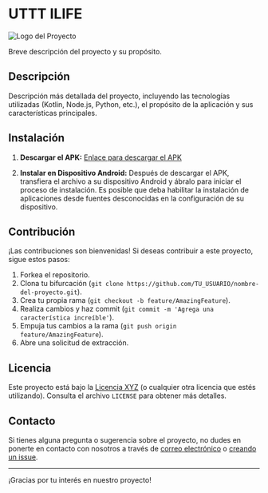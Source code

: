# UTTT ILIFE

![Logo del Proyecto](enlace/a/logo.png)

Breve descripción del proyecto y su propósito.

## Descripción

Descripción más detallada del proyecto, incluyendo las tecnologías utilizadas (Kotlin, Node.js, Python, etc.), el propósito de la aplicación y sus características principales.

## Instalación

1. **Descargar el APK:** [Enlace para descargar el APK](enlace/al/apk)

2. **Instalar en Dispositivo Android:** Después de descargar el APK, transfiera el archivo a su dispositivo Android y ábralo para iniciar el proceso de instalación. Es posible que deba habilitar la instalación de aplicaciones desde fuentes desconocidas en la configuración de su dispositivo.

## Contribución

¡Las contribuciones son bienvenidas! Si deseas contribuir a este proyecto, sigue estos pasos:

1. Forkea el repositorio.
2. Clona tu bifurcación (`git clone https://github.com/TU_USUARIO/nombre-del-proyecto.git`).
3. Crea tu propia rama (`git checkout -b feature/AmazingFeature`).
4. Realiza cambios y haz commit (`git commit -m 'Agrega una característica increíble'`).
5. Empuja tus cambios a la rama (`git push origin feature/AmazingFeature`).
6. Abre una solicitud de extracción.

## Licencia

Este proyecto está bajo la [Licencia XYZ](enlace/a/licencia) (o cualquier otra licencia que estés utilizando). Consulta el archivo `LICENSE` para obtener más detalles.

## Contacto

Si tienes alguna pregunta o sugerencia sobre el proyecto, no dudes en ponerte en contacto con nosotros a través de [correo electrónico](mailto:tuemail@example.com) o [creando un issue](enlace/al/repo/issues).

---

¡Gracias por tu interés en nuestro proyecto!
